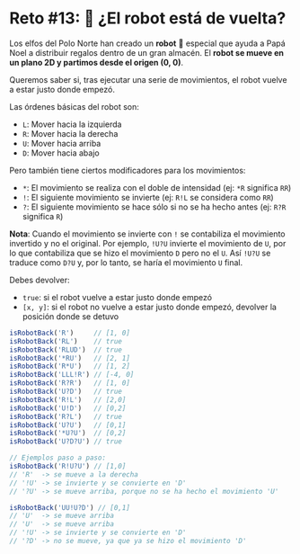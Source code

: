 # Reto #13: 🤖 ¿El robot está de vuelta?

Los elfos del Polo Norte han creado un **robot** 🤖 especial que ayuda a Papá Noel a distribuir regalos dentro de un gran almacén. El **robot se mueve en un plano 2D y partimos desde el origen (0, 0)**.

Queremos saber si, tras ejecutar una serie de movimientos, el robot vuelve a estar justo donde empezó.

Las órdenes básicas del robot son:

+ `L`: Mover hacia la izquierda
+ `R`: Mover hacia la derecha
+ `U`: Mover hacia arriba
+ `D`: Mover hacia abajo

Pero también tiene ciertos modificadores para los movimientos:

+ `*`: El movimiento se realiza con el doble de intensidad (ej: `*R` significa `RR`)
+ `!`: El siguiente movimiento se invierte (ej: `R!L` se considera como `RR`)
+ `?`: El siguiente movimiento se hace sólo si no se ha hecho antes (ej: `R?R` significa `R`)

**Nota**: Cuando el movimiento se invierte con `!` se contabiliza el movimiento invertido y no el original. Por ejemplo, `!U?U` invierte el movimiento de `U`, por lo que contabiliza que se hizo el movimiento `D` pero no el `U`. Así `!U?U` se traduce como `D?U` y, por lo tanto, se haría el movimiento `U` final.

Debes devolver:

+ `true`: si el robot vuelve a estar justo donde empezó
+ `[x, y]`: si el robot no vuelve a estar justo donde empezó, devolver la posición donde se detuvo

```ts
isRobotBack('R')     // [1, 0]
isRobotBack('RL')    // true
isRobotBack('RLUD')  // true
isRobotBack('*RU')   // [2, 1]
isRobotBack('R*U')   // [1, 2]
isRobotBack('LLL!R') // [-4, 0]
isRobotBack('R?R')   // [1, 0]
isRobotBack('U?D')   // true
isRobotBack('R!L')   // [2,0]
isRobotBack('U!D')   // [0,2]
isRobotBack('R?L')   // true
isRobotBack('U?U')   // [0,1]
isRobotBack('*U?U')  // [0,2]
isRobotBack('U?D?U') // true

// Ejemplos paso a paso:
isRobotBack('R!U?U') // [1,0]
// 'R'  -> se mueve a la derecha 
// '!U' -> se invierte y se convierte en 'D'
// '?U' -> se mueve arriba, porque no se ha hecho el movimiento 'U'

isRobotBack('UU!U?D') // [0,1]
// 'U'  -> se mueve arriba
// 'U'  -> se mueve arriba
// '!U' -> se invierte y se convierte en 'D'
// '?D' -> no se mueve, ya que ya se hizo el movimiento 'D'
```
